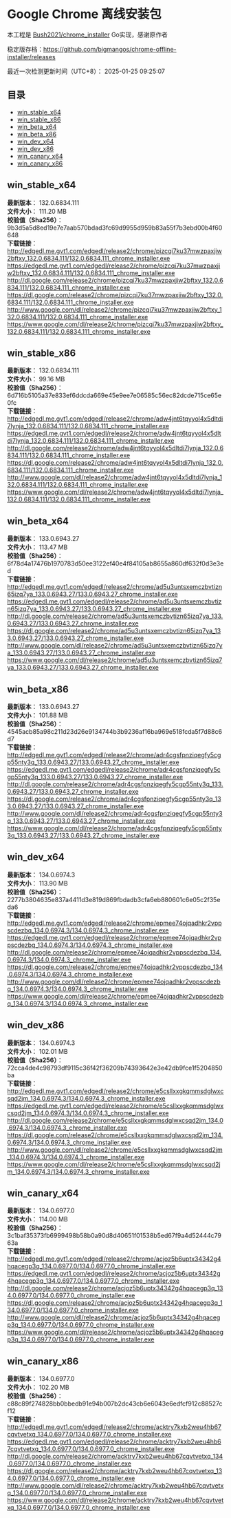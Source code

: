 # Google Chrome 离线安装包
本工程是 [Bush2021/chrome_installer](https://github.com/Bush2021/chrome_installer) Go实现，感谢原作者

稳定版存档：<https://github.com/bigmangos/chrome-offline-installer/releases>

最近一次检测更新时间（UTC+8）：
2025-01-25 09:25:07

## 目录
* [win_stable_x64](https://github.com/bigmangos/chrome-offline-installer?tab=readme-ov-file#win_stable_x64)
* [win_stable_x86](https://github.com/bigmangos/chrome-offline-installer?tab=readme-ov-file#win_stable_x86)
* [win_beta_x64](https://github.com/bigmangos/chrome-offline-installer?tab=readme-ov-file#win_beta_x64)
* [win_beta_x86](https://github.com/bigmangos/chrome-offline-installer?tab=readme-ov-file#win_beta_x86)
* [win_dev_x64](https://github.com/bigmangos/chrome-offline-installer?tab=readme-ov-file#win_dev_x64)
* [win_dev_x86](https://github.com/bigmangos/chrome-offline-installer?tab=readme-ov-file#win_dev_x86)
* [win_canary_x64](https://github.com/bigmangos/chrome-offline-installer?tab=readme-ov-file#win_canary_x64)
* [win_canary_x86](https://github.com/bigmangos/chrome-offline-installer?tab=readme-ov-file#win_canary_x86)

## win_stable_x64
**最新版本**： 132.0.6834.111  
**文件大小**： 111.20 MB  
**校验值（Sha256）**： 9b3d5a5d8ed19e7e7aab570bdad3fc69d9955d959b83a55f7b3ebd00b4f60648  
**下载链接**：
http://edgedl.me.gvt1.com/edgedl/release2/chrome/pizcqi7ku37mwzpaxjiw2bftxy_132.0.6834.111/132.0.6834.111_chrome_installer.exe
https://edgedl.me.gvt1.com/edgedl/release2/chrome/pizcqi7ku37mwzpaxjiw2bftxy_132.0.6834.111/132.0.6834.111_chrome_installer.exe
http://dl.google.com/release2/chrome/pizcqi7ku37mwzpaxjiw2bftxy_132.0.6834.111/132.0.6834.111_chrome_installer.exe
https://dl.google.com/release2/chrome/pizcqi7ku37mwzpaxjiw2bftxy_132.0.6834.111/132.0.6834.111_chrome_installer.exe
http://www.google.com/dl/release2/chrome/pizcqi7ku37mwzpaxjiw2bftxy_132.0.6834.111/132.0.6834.111_chrome_installer.exe
https://www.google.com/dl/release2/chrome/pizcqi7ku37mwzpaxjiw2bftxy_132.0.6834.111/132.0.6834.111_chrome_installer.exe
## win_stable_x86
**最新版本**： 132.0.6834.111  
**文件大小**： 99.16 MB  
**校验值（Sha256）**： 6d716b5105a37e833ef6ddcda669e45e9ee7e06585c56ec82dcde715ce65e0fc  
**下载链接**：
http://edgedl.me.gvt1.com/edgedl/release2/chrome/adw4jnt6tqyyol4x5dltdi7lynja_132.0.6834.111/132.0.6834.111_chrome_installer.exe
https://edgedl.me.gvt1.com/edgedl/release2/chrome/adw4jnt6tqyyol4x5dltdi7lynja_132.0.6834.111/132.0.6834.111_chrome_installer.exe
http://dl.google.com/release2/chrome/adw4jnt6tqyyol4x5dltdi7lynja_132.0.6834.111/132.0.6834.111_chrome_installer.exe
https://dl.google.com/release2/chrome/adw4jnt6tqyyol4x5dltdi7lynja_132.0.6834.111/132.0.6834.111_chrome_installer.exe
http://www.google.com/dl/release2/chrome/adw4jnt6tqyyol4x5dltdi7lynja_132.0.6834.111/132.0.6834.111_chrome_installer.exe
https://www.google.com/dl/release2/chrome/adw4jnt6tqyyol4x5dltdi7lynja_132.0.6834.111/132.0.6834.111_chrome_installer.exe
## win_beta_x64
**最新版本**： 133.0.6943.27  
**文件大小**： 113.47 MB  
**校验值（Sha256）**： 6f78d4a17476b1970783d50ee3122ef40e4f84105ab8655a860df632f0d3e3ed  
**下载链接**：
http://edgedl.me.gvt1.com/edgedl/release2/chrome/ad5u3untsxemczbvtizn65izq7ya_133.0.6943.27/133.0.6943.27_chrome_installer.exe
https://edgedl.me.gvt1.com/edgedl/release2/chrome/ad5u3untsxemczbvtizn65izq7ya_133.0.6943.27/133.0.6943.27_chrome_installer.exe
http://dl.google.com/release2/chrome/ad5u3untsxemczbvtizn65izq7ya_133.0.6943.27/133.0.6943.27_chrome_installer.exe
https://dl.google.com/release2/chrome/ad5u3untsxemczbvtizn65izq7ya_133.0.6943.27/133.0.6943.27_chrome_installer.exe
http://www.google.com/dl/release2/chrome/ad5u3untsxemczbvtizn65izq7ya_133.0.6943.27/133.0.6943.27_chrome_installer.exe
https://www.google.com/dl/release2/chrome/ad5u3untsxemczbvtizn65izq7ya_133.0.6943.27/133.0.6943.27_chrome_installer.exe
## win_beta_x86
**最新版本**： 133.0.6943.27  
**文件大小**： 101.88 MB  
**校验值（Sha256）**： 4545acb85a98c211d23d26e9134744b3b9236af16ba969e518fcda5f7d88c6d7  
**下载链接**：
http://edgedl.me.gvt1.com/edgedl/release2/chrome/adr4cgsfpnziqegfy5cgp55nty3q_133.0.6943.27/133.0.6943.27_chrome_installer.exe
https://edgedl.me.gvt1.com/edgedl/release2/chrome/adr4cgsfpnziqegfy5cgp55nty3q_133.0.6943.27/133.0.6943.27_chrome_installer.exe
http://dl.google.com/release2/chrome/adr4cgsfpnziqegfy5cgp55nty3q_133.0.6943.27/133.0.6943.27_chrome_installer.exe
https://dl.google.com/release2/chrome/adr4cgsfpnziqegfy5cgp55nty3q_133.0.6943.27/133.0.6943.27_chrome_installer.exe
http://www.google.com/dl/release2/chrome/adr4cgsfpnziqegfy5cgp55nty3q_133.0.6943.27/133.0.6943.27_chrome_installer.exe
https://www.google.com/dl/release2/chrome/adr4cgsfpnziqegfy5cgp55nty3q_133.0.6943.27/133.0.6943.27_chrome_installer.exe
## win_dev_x64
**最新版本**： 134.0.6974.3  
**文件大小**： 113.90 MB  
**校验值（Sha256）**： 2277b3804635e837a4411d3e819d869fbdadb3cfa6eb880601c6e05c2f35eda6  
**下载链接**：
http://edgedl.me.gvt1.com/edgedl/release2/chrome/epmee74ojqadhkr2vppscdezbq_134.0.6974.3/134.0.6974.3_chrome_installer.exe
https://edgedl.me.gvt1.com/edgedl/release2/chrome/epmee74ojqadhkr2vppscdezbq_134.0.6974.3/134.0.6974.3_chrome_installer.exe
http://dl.google.com/release2/chrome/epmee74ojqadhkr2vppscdezbq_134.0.6974.3/134.0.6974.3_chrome_installer.exe
https://dl.google.com/release2/chrome/epmee74ojqadhkr2vppscdezbq_134.0.6974.3/134.0.6974.3_chrome_installer.exe
http://www.google.com/dl/release2/chrome/epmee74ojqadhkr2vppscdezbq_134.0.6974.3/134.0.6974.3_chrome_installer.exe
https://www.google.com/dl/release2/chrome/epmee74ojqadhkr2vppscdezbq_134.0.6974.3/134.0.6974.3_chrome_installer.exe
## win_dev_x86
**最新版本**： 134.0.6974.3  
**文件大小**： 102.01 MB  
**校验值（Sha256）**： 72cca4de4c98793df9115c36f42f36209b74393642e3e42db9fce1f5204850ba  
**下载链接**：
http://edgedl.me.gvt1.com/edgedl/release2/chrome/e5csllxxgkqmmsdglwxcsqd2jm_134.0.6974.3/134.0.6974.3_chrome_installer.exe
https://edgedl.me.gvt1.com/edgedl/release2/chrome/e5csllxxgkqmmsdglwxcsqd2jm_134.0.6974.3/134.0.6974.3_chrome_installer.exe
http://dl.google.com/release2/chrome/e5csllxxgkqmmsdglwxcsqd2jm_134.0.6974.3/134.0.6974.3_chrome_installer.exe
https://dl.google.com/release2/chrome/e5csllxxgkqmmsdglwxcsqd2jm_134.0.6974.3/134.0.6974.3_chrome_installer.exe
http://www.google.com/dl/release2/chrome/e5csllxxgkqmmsdglwxcsqd2jm_134.0.6974.3/134.0.6974.3_chrome_installer.exe
https://www.google.com/dl/release2/chrome/e5csllxxgkqmmsdglwxcsqd2jm_134.0.6974.3/134.0.6974.3_chrome_installer.exe
## win_canary_x64
**最新版本**： 134.0.6977.0  
**文件大小**： 114.00 MB  
**校验值（Sha256）**： 3c1baf35373fb6999498b58b0a90d8d40651f01538b5ed67f9a4d52444c7963a  
**下载链接**：
http://edgedl.me.gvt1.com/edgedl/release2/chrome/acjoz5b6uptx34342g4hqacegp3q_134.0.6977.0/134.0.6977.0_chrome_installer.exe
https://edgedl.me.gvt1.com/edgedl/release2/chrome/acjoz5b6uptx34342g4hqacegp3q_134.0.6977.0/134.0.6977.0_chrome_installer.exe
http://dl.google.com/release2/chrome/acjoz5b6uptx34342g4hqacegp3q_134.0.6977.0/134.0.6977.0_chrome_installer.exe
https://dl.google.com/release2/chrome/acjoz5b6uptx34342g4hqacegp3q_134.0.6977.0/134.0.6977.0_chrome_installer.exe
http://www.google.com/dl/release2/chrome/acjoz5b6uptx34342g4hqacegp3q_134.0.6977.0/134.0.6977.0_chrome_installer.exe
https://www.google.com/dl/release2/chrome/acjoz5b6uptx34342g4hqacegp3q_134.0.6977.0/134.0.6977.0_chrome_installer.exe
## win_canary_x86
**最新版本**： 134.0.6977.0  
**文件大小**： 102.20 MB  
**校验值（Sha256）**： c88c89f274828bb0bbedb91e94b007b2dc43cb6e6043e6edfcf912c88527cf12  
**下载链接**：
http://edgedl.me.gvt1.com/edgedl/release2/chrome/acktry7kxb2weu4hb67cqvtvetxq_134.0.6977.0/134.0.6977.0_chrome_installer.exe
https://edgedl.me.gvt1.com/edgedl/release2/chrome/acktry7kxb2weu4hb67cqvtvetxq_134.0.6977.0/134.0.6977.0_chrome_installer.exe
http://dl.google.com/release2/chrome/acktry7kxb2weu4hb67cqvtvetxq_134.0.6977.0/134.0.6977.0_chrome_installer.exe
https://dl.google.com/release2/chrome/acktry7kxb2weu4hb67cqvtvetxq_134.0.6977.0/134.0.6977.0_chrome_installer.exe
http://www.google.com/dl/release2/chrome/acktry7kxb2weu4hb67cqvtvetxq_134.0.6977.0/134.0.6977.0_chrome_installer.exe
https://www.google.com/dl/release2/chrome/acktry7kxb2weu4hb67cqvtvetxq_134.0.6977.0/134.0.6977.0_chrome_installer.exe
